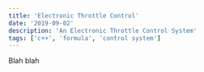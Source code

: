 ```yaml
---
title: 'Electronic Throttle Control'
date: '2019-09-02'
description: 'An Electronic Throttle Control System'
tags: ['c++', 'formula', 'control system']
---
```


Blah blah

